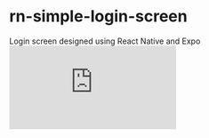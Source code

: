 # rn-simple-login-screen
 Login screen designed using React Native and Expo
![](https://github.com/dg-veiga/rn-simple-login-screen/edit/master/README.md)
